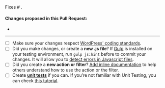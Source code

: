 Fixes # .

#### Changes proposed in this Pull Request:
-

-------------------
- [ ] Make sure your changes respect [WordPress' coding standards](https://make.wordpress.org/core/handbook/best-practices/coding-standards/).
- [ ] Did you make changes, or create a **new .js file**? If [Gulp](http://gulpjs.com/) is installed on your testing environment, run `gulp js:hint` before to commit your changes. It will allow you to [detect errors in Javascript files](http://jshint.com/about/).
- [ ] Did you create a **new action or filter**? [Add inline documentation](https://make.wordpress.org/core/handbook/best-practices/inline-documentation-standards/php/#4-hooks-actions-and-filters) to help others understand how to use the action or the filter.
- [ ] Create **[unit tests](https://github.com/Automattic/jetpack/tree/master/tests)** if you can. If you're not familiar with Unit Testing, you can check [this tutorial](https://pippinsplugins.com/series/unit-tests-wordpress-plugins/).
